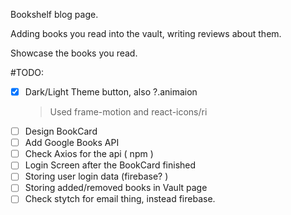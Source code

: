 Bookshelf blog page.

Adding books you read into the vault, writing reviews about them.

Showcase the books you read.

#TODO:

- [x] Dark/Light Theme button, also ?.animaion
  > Used frame-motion and react-icons/ri
- [ ] Design BookCard
- [ ] Add Google Books API
- [ ] Check Axios for the api ( npm )
- [ ] Login Screen after the BookCard finished
- [ ] Storing user login data (firebase? )
- [ ] Storing added/removed books in Vault page
- [ ] Check stytch for email thing, instead firebase.
